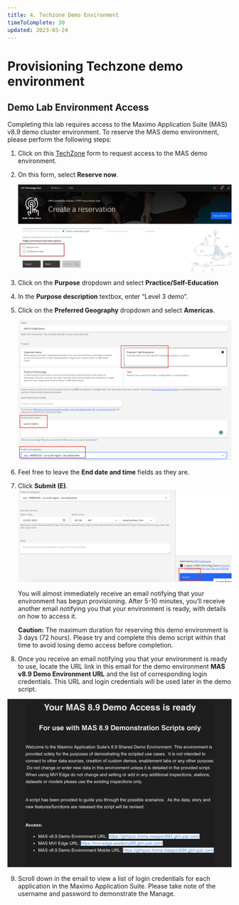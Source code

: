 ```yaml
---
title: 4. Techzone Demo Environment
timeToComplete: 30
updated: 2023-03-24
---
```


# Provisioning Techzone demo environment

## Demo Lab Environment Access

Completing this lab requires access to the Maximo Application Suite (MAS) v8.9 demo cluster environment. To reserve the MAS demo environment, please perform the following steps:

1. Click on this [TechZone](https://techzone.ibm.com/my/reservations/create/63f3a59c7c001900174b60c0) form to request access to the MAS demo environment.
2. On this form, select **Reserve now**.

   ![](_attatchments/mas/tz-reservation.png)

3. Click on the **Purpose** dropdown and select **Practice/Self-Education** 
4. In the **Purpose description** textbox, enter “Level 3 demo”.

5. Click on the **Preferred Geography** dropdown and select **Americas**.

   ![](_attatchments/mas/tz-reservation2-1.png)


6. Feel free to leave the **End date and time** fields as they are.
7. Click **Submit (E)**.
   ![](_attatchments/mas/tz-reservation2-2.png)

   You will almost immediately receive an email notifying that your environment has begun provisioning. After 5-10 minutes, you’ll receive another email notifying you that your environment is ready, with details on how to access it.


   **Caution:** The maximum duration for reserving this demo environment is 3 days (72 hours). Please try and complete this demo script within that time to avoid losing demo access before completion.

8. Once you receive an email notifying you that your environment is ready to use, locate the URL link in this email for the demo environment **MAS v8.9 Demo Environment URL** and the list of corresponding login credentials. This URL and login credentials will be used later in the demo script.

![](_attatchments/mas/tz-reservation2-5.png)

9. Scroll down in the email to view a list of login credentials for each application in the Maximo Application Suite. Please take note of the username and password to demonstrate the Manage.

